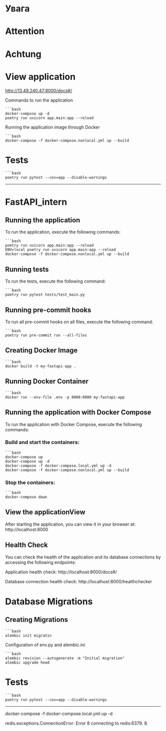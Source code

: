 # Увага
# Attention
# Achtung

# View application

http://13.49.240.47:8000/docs#/


Commands to run the application

    ```bash
    docker-compose up -d
    poetry run uvicorn app.main:app --reload 

Running the application image through Docker

    ```bash
    docker-compose -f docker-compose.nonlocal.yml up --build


# Tests

    ```bash
    poetry run pytest --cov=app --disable-warnings

------------------------------------------------------------
# FastAPI_intern

## Running the application

To run the application, execute the following commands:

    ```bash
    poetry run uvicorn app.main:app --reload
    ENV=local poetry run uvicorn app.main:app --reload
    docker-compose -f docker-compose.nonlocal.yml up --build



## Running tests

To run the tests, execute the following command:

    ```bash
    poetry run pytest tests/test_main.py

## Running pre-commit hooks

To run all pre-commit hooks on all files, execute the following command:
    
    ```bash
    poetry run pre-commit run --all-files

## Creating Docker Image
    ```bash
    docker build -t my-fastapi-app .

## Running Docker Container
    ```bash
    docker run --env-file .env -p 8000:8000 my-fastapi-app

## Running the application with Docker Compose

To run the application with Docker Compose, execute the following commands:

### Build and start the containers:    
    ```bash
    docker-compose up  
    docker-compose up -d
    docker-compose -f docker-compose.local.yml up -d
    docker-compose -f docker-compose.nonlocal.yml up --build


### Stop the containers:
    ```bash
    docker-compose down

## View the applicationView
After starting the application, you can view it in your browser at:
    http://localhost:8000

## Health Check
You can check the health of the application and its database connections by accessing the following endpoints:

Application health check: http://localhost:8000/docs#/

Database connection health check: http://localhost:8000/healthchecker

# Database Migrations

## Creating Migrations

    ```bash
    alembic init migratin

Configuration of env.py and alembic.ini

    ```bash
    alembic revision --autogenerate -m "Initial migration"
    alembic upgrade head


# Tests

    ```bash
    poetry run pytest --cov=app --disable-warnings
-----------------------
docker-compose -f docker-compose.local.yml up -d

redis.exceptions.ConnectionError: Error 8 connecting to redis:6379. 8.
